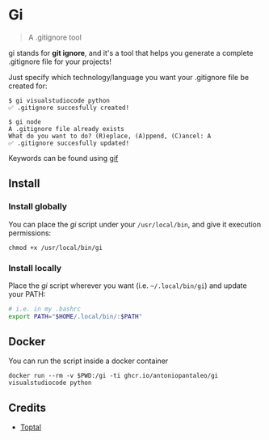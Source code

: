 # Gi

> A .gitignore tool

gi stands for **git ignore**, and it's a tool that helps you generate a complete .gitignore file for your projects!

Just specify which technology/language you want your .gitignore file be created for:

```
$ gi visualstudiocode python
✅ .gitignore succesfully created!

$ gi node
A .gitignore file already exists
What do you want to do? (R)eplace, (A)ppend, (C)ancel: A
✅ .gitignore succesfully updated!
```

Keywords can be found using [gif](https://github.com/antoniopantaleo/gif)

## Install

### Install globally
You can place the *gi* script under your `/usr/local/bin`, and give it execution permissions:
```
chmod +x /usr/local/bin/gi
```

### Install locally
Place the *gi* script wherever you want (i.e. `~/.local/bin/gi`) and update your PATH:

```bash
# i.e. in my .bashrc
export PATH="$HOME/.local/bin/:$PATH"
```

## Docker
You can run the script inside a docker container
```
docker run --rm -v $PWD:/gi -ti ghcr.io/antoniopantaleo/gi visualstudiocode python
```

## Credits
- [Toptal](https://www.toptal.com/developers/gitignore)

